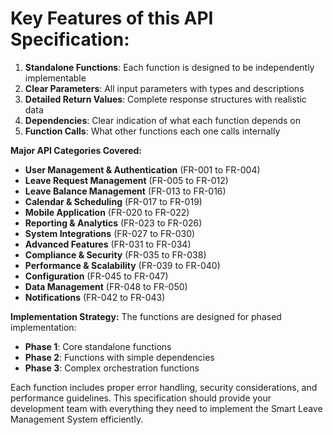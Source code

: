 # Key Features of this API Specification:

1. **Standalone Functions**: Each function is designed to be independently implementable
2. **Clear Parameters**: All input parameters with types and descriptions
3. **Detailed Return Values**: Complete response structures with realistic data
4. **Dependencies**: Clear indication of what each function depends on
5. **Function Calls**: What other functions each one calls internally

**Major API Categories Covered:**

- **User Management & Authentication** (FR-001 to FR-004)
- **Leave Request Management** (FR-005 to FR-012)
- **Leave Balance Management** (FR-013 to FR-016)
- **Calendar & Scheduling** (FR-017 to FR-019)
- **Mobile Application** (FR-020 to FR-022)
- **Reporting & Analytics** (FR-023 to FR-026)
- **System Integrations** (FR-027 to FR-030)
- **Advanced Features** (FR-031 to FR-034)
- **Compliance & Security** (FR-035 to FR-038)
- **Performance & Scalability** (FR-039 to FR-040)
- **Configuration** (FR-045 to FR-047)
- **Data Management** (FR-048 to FR-050)
- **Notifications** (FR-042 to FR-043)

**Implementation Strategy:**
The functions are designed for phased implementation:
- **Phase 1**: Core standalone functions
- **Phase 2**: Functions with simple dependencies
- **Phase 3**: Complex orchestration functions

Each function includes proper error handling, security considerations, and performance guidelines. This specification should provide your development team with everything they need to implement the Smart Leave Management System efficiently.